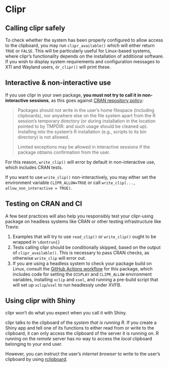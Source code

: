 Clipr
================

## Calling clipr safely

To check whether the system has been properly configured to allow access
to the clipboard, you may run `clipr_available()` which will either
return `TRUE` or `FALSE`. This will be particularly useful for
Linux-based systems, where clipr’s functionality depends on the
installation of additional software. If you wish to display system
requirements and configuration messages to X11 and Wayland users,
`dr_clipr()` will print these.

## Interactive & non-interactive use

If you use clipr in your own package, **you must not try to call it in
non-interactive sessions**, as this goes against [CRAN repository
policy](https://cran.r-project.org/web/packages/policies.html):

> Packages should not write in the user’s home filespace (including
> clipboards), nor anywhere else on the file system apart from the R
> session’s temporary directory (or during installation in the location
> pointed to by TMPDIR: and such usage should be cleaned up). Installing
> into the system’s R installation (e.g., scripts to its bin directory)
> is not allowed.
>
> Limited exceptions may be allowed in interactive sessions if the
> package obtains confirmation from the user.

For this reason, `write_clip()` will error by default in non-interactive
use, which includes CRAN tests.

If you want to use `write_clip()` non-interactively, you may either set
the environment variable `CLIPR_ALLOW=TRUE` or call
`write_clip(..., allow_non_interactive = TRUE)`.

## Testing on CRAN and CI

A few best practices will also help you responsibly test your
clipr-using package on headless systems like CRAN or other testing
infrastructure like Travis:

1.  Examples that will try to use `read_clip()` or `write_clip()` ought
    to be wrapped in `\dontrun{}`
2.  Tests calling clipr should be conditionally skipped, based on the
    output of `clipr_available()`. This is necessary to pass CRAN
    checks, as otherwise `write_clip` will error out.
3.  If you are using a headless system to check your package build on
    Linux, consult the [GitHub Actions
    workflow](https://github.com/mdlincoln/clipr/blob/main/.github/workflows/R-CMD-check.yaml)
    for this package, which includes code for setting the `DISPLAY` and
    `CLIPR_ALLOW` environment variables, installing `xclip` and `xsel`,
    and running a pre-build script that will set up `xclip`/`xsel` to
    run headlessly under XVFB.

## Using clipr with Shiny

clipr won’t do what you expect when you call it with Shiny.

clipr talks to the clipboard of the *system that is running R*. If you
create a Shiny app and tell one of its functions to either read from or
write to the clipboard, it can only access the clipboard of the server
it is running on. R running on the *remote* server has no way to access
the *local* clipboard belonging to your end user.

However, you can instruct the user’s *internet browser* to write to the
user’s clipboard by using
[rclipboard](https://cran.r-project.org/package=rclipboard).
